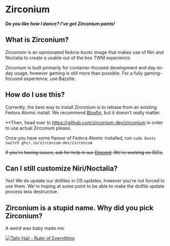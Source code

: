 # Zirconium
***Do you like how I dance? I've got Zirconium pants!***

## What is Zirconium?
Zirconium is an opinionated fedora-bootc image that makes use of Niri and Noctalia to create a usable out of the box TWM experience.

Zirconium is built primarily for container-focused development and day-to-day usage, however gaming is still more than possible. For a fully gaming-focused experience, use Bazzite.

## How do I use this?
Currently, the best way to install Zirconium is to rebase from an existing Fedora Atomic install. We recommend [Bluefin](https://projectbluefin.io/), but it doesn't really matter.

**Then, head over to https://github.com/zirconium-dev/zirconium in order to use actual Zirconium please.

Once you have some flavour of Fedora Atomic installed, run `sudo bootc switch ghcr.io/zirconium-dev/zirconium` 

~~If you're having issues, ask for help in our [Discord](https://discord.gg/mmgNQpxwhW). We're working on ISOs.~~

## Can I still customize Niri/Noctalia?
Yes! We do update our dotfiles in OS updates, however you're not forced to use them. We're hoping at some point to be able to make the dotfile update process less destructive. 

## Zirconium is a stupid name. Why did you pick Zirconium?
A weird wax baby made me.

[![Tally Hall - Ruler of Everything](https://img.youtube.com/vi/I8sUC-dsW8A/0.jpg)](https://www.youtube.com/watch?v=I8sUC-dsW8A)
